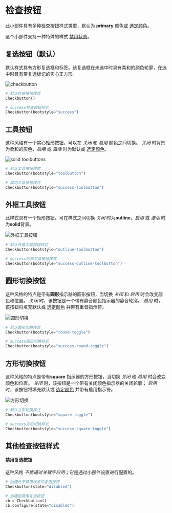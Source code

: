 # 检查按钮

此小部件具有多种检查按钮样式类型，默认为 **primary** 颜色或 [选定颜色](index.zh.md#颜色)。

这个小部件支持一种特殊的样式
[禁用状态](#other-checkbutton-styles)。

## 复选按钮（默认）

默认样式具有方形复选框和标签。该复选框在未选中时具有柔和的颜色轮廓，在选中时具有带复选标记的实心正方形。

![checkbutton](../assets/widget-styles/checkbuttons.png)

```python
# 默认检查按钮样式
Checkbutton()

# success检查按钮样式
Checkbutton(bootstyle="success")
```

## 工具按钮

这种风格有一个实心矩形按钮，可以在 _关闭_ 和 _启用_ 颜色之间切换。 _关闭_ 时背景为柔和的灰色，_启用_ 或 _激活_ 时为默认或 [选定颜色](index.zh.md#颜色)。

![solid toolbuttons](../assets/widget-styles/solid-toolbuttons.gif)

```python
# 默认工具按钮样式
Checkbutton(bootstyle="toolbutton")

# 成功工具按钮样式
Checkbutton(bootstyle="success-toolbutton")
```

## 外框工具按钮

此样式具有一个矩形按钮，可在样式之间切换
 _关闭_ 时为**outline**，_启用_ 或 _激活_ 时为**solid**背景。

![外框工具按钮](../assets/widget-styles/outline-toolbuttons.gif)

```python
# 默认外框工具按钮样式
Checkbutton(bootstyle="outline-toolbutton")

# success外框工具按钮样式
Checkbutton(bootstyle="success-outline-toolbutton")
```

## 圆形切换按钮

这种风格的特点是带有**圆形**指示器的圆形按钮，当切换 _关闭_ 和 _启用_ 时会改变颜色和位置。 _关闭_ 时，该按钮是一个带有静音颜色指示器的静音轮廓。 _启用_ 时，该按钮将填充默认或 [选定颜色](index.zh.md#颜色) 并带有重音指示符。

![圆形切换](../assets/widget-styles/round-toggles.gif)

```python
# 默认圆形切换样式
Checkbutton(bootstyle="round-toggle")

# success圆形切换样式
Checkbutton(bootstyle="success-round-toggle")
```

## 方形切换按钮

这种风格的特点是带有**square** 指示器的方形按钮，当切换 _关闭_ 和 _启用_ 时会改变颜色和位置。 _关闭_ 时，该按钮是一个带有关闭颜色指示器的关闭轮廓； _启用_ 时，该按钮将填充默认或 [选定颜色](index.zh.md#颜色) 并带有启用指示符。

![方形切换](../assets/widget-styles/square-toggles.gif)

```python
# 默认方形切换样式
Checkbutton(bootstyle="square-toggle")

# success方形切换样式
Checkbutton(bootstyle="success-square-toggle")
```

## 其他检查按钮样式

#### 禁用复选按钮
这种风格 _不能通过关键字应用_；它是通过小部件设置进行配置的。

```python
# 创建处于禁用状态的复选按钮
Checkbutton(state="disabled")

# 创建后禁用复选按钮
cb = Checkbutton()
cb.configure(state="disabled")
```